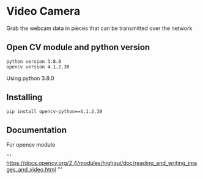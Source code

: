 
# Video Camera 

Grab the webcam data in pieces that can be transmitted over the network

## Open CV module and python version 

```
python version 3.8.0
opencv version 4.1.2.30
```

Using python 3.8.0 

## Installing 
```
pip install opencv-python==4.1.2.30 
```

## Documentation 

For opencv module 

'''
https://docs.opencv.org/2.4/modules/highgui/doc/reading_and_writing_images_and_video.html
'''

